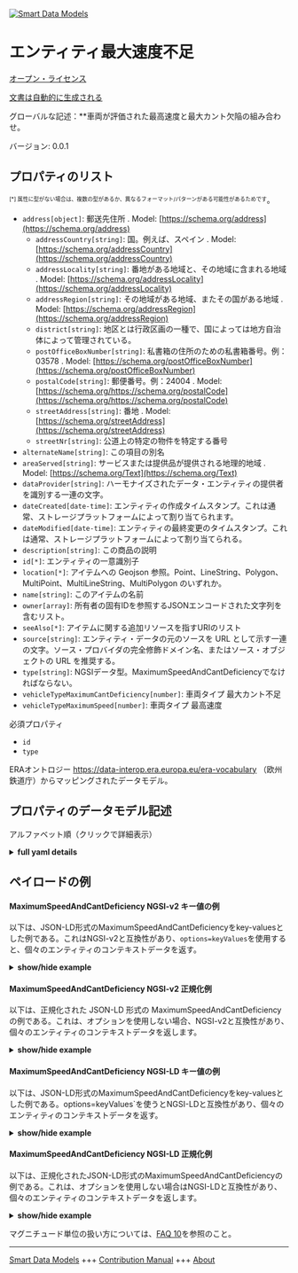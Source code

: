 <!-- 10-Header -->    
[![Smart Data Models](https://smartdatamodels.org/wp-content/uploads/2022/01/SmartDataModels_logo.png "Logo")](https://smartdatamodels.org)    
エンティティ最大速度不足    
============<!-- /10-Header -->    
<!-- 15-License -->    
[オープン・ライセンス](https://github.com/smart-data-models//dataModel.ERA/blob/master/MaximumSpeedAndCantDeficiency/LICENSE.md)    
[文書は自動的に生成される](https://docs.google.com/presentation/d/e/2PACX-1vTs-Ng5dIAwkg91oTTUdt8ua7woBXhPnwavZ0FxgR8BsAI_Ek3C5q97Nd94HS8KhP-r_quD4H0fgyt3/pub?start=false&loop=false&delayms=3000#slide=id.gb715ace035_0_60)    
<!-- /15-License -->    
<!-- 20-Description -->    
グローバルな記述：**車両が評価された最高速度と最大カント欠陥の組み合わせ。    
バージョン: 0.0.1    
<!-- /20-Description -->    
<!-- 30-PropertiesList -->    
## プロパティのリスト    
<sup><sub>[*] 属性に型がない場合は、複数の型があるか、異なるフォーマット/パターンがある可能性があるためです</sub></sup>。    
- `address[object]`: 郵送先住所  . Model: [https://schema.org/address](https://schema.org/address)	- `addressCountry[string]`: 国。例えば、スペイン  . Model: [https://schema.org/addressCountry](https://schema.org/addressCountry)    
	- `addressLocality[string]`: 番地がある地域と、その地域に含まれる地域  . Model: [https://schema.org/addressLocality](https://schema.org/addressLocality)    
	- `addressRegion[string]`: その地域がある地域、またその国がある地域  . Model: [https://schema.org/addressRegion](https://schema.org/addressRegion)    
	- `district[string]`: 地区とは行政区画の一種で、国によっては地方自治体によって管理されている。      
	- `postOfficeBoxNumber[string]`: 私書箱の住所のための私書箱番号。例：03578  . Model: [https://schema.org/postOfficeBoxNumber](https://schema.org/postOfficeBoxNumber)    
	- `postalCode[string]`: 郵便番号。例：24004  . Model: [https://schema.org/https://schema.org/postalCode](https://schema.org/https://schema.org/postalCode)    
	- `streetAddress[string]`: 番地  . Model: [https://schema.org/streetAddress](https://schema.org/streetAddress)    
	- `streetNr[string]`: 公道上の特定の物件を特定する番号      
- `alternateName[string]`: この項目の別名  - `areaServed[string]`: サービスまたは提供品が提供される地理的地域  . Model: [https://schema.org/Text](https://schema.org/Text)- `dataProvider[string]`: ハーモナイズされたデータ・エンティティの提供者を識別する一連の文字。  - `dateCreated[date-time]`: エンティティの作成タイムスタンプ。これは通常、ストレージプラットフォームによって割り当てられます。  - `dateModified[date-time]`: エンティティの最終変更のタイムスタンプ。これは通常、ストレージプラットフォームによって割り当てられる。  - `description[string]`: この商品の説明  - `id[*]`: エンティティの一意識別子  - `location[*]`: アイテムへの Geojson 参照。Point、LineString、Polygon、MultiPoint、MultiLineString、MultiPolygon のいずれか。  - `name[string]`: このアイテムの名前  - `owner[array]`: 所有者の固有IDを参照するJSONエンコードされた文字列を含むリスト。  - `seeAlso[*]`: アイテムに関する追加リソースを指すURIのリスト  - `source[string]`: エンティティ・データの元のソースを URL として示す一連の文字。ソース・プロバイダの完全修飾ドメイン名、またはソース・オブジェクトの URL を推奨する。  - `type[string]`: NGSIデータ型。MaximumSpeedAndCantDeficiencyでなければならない。  - `vehicleTypeMaximumCantDeficiency[number]`: 車両タイプ 最大カント不足  - `vehicleTypeMaximumSpeed[number]`: 車両タイプ 最高速度  <!-- /30-PropertiesList -->    
<!-- 35-RequiredProperties -->    
必須プロパティ    
- `id`  - `type`  <!-- /35-RequiredProperties -->    
<!-- 40-RequiredProperties -->    
ERAオントロジー https://data-interop.era.europa.eu/era-vocabulary （欧州鉄道庁）からマッピングされたデータモデル。    
<!-- /40-RequiredProperties -->    
<!-- 50-DataModelHeader -->    
## プロパティのデータモデル記述    
アルファベット順（クリックで詳細表示）    
<!-- /50-DataModelHeader -->    
<!-- 60-ModelYaml -->    
<details><summary><strong>full yaml details</strong></summary>      
```yaml    
MaximumSpeedAndCantDeficiency:      
  description: Combination of maximum speed and maximum cant deficiency for which the vehicle was assessed.      
  properties:      
    address:      
      description: The mailing address      
      properties:      
        addressCountry:      
          description: 'The country. For example, Spain'      
          type: string      
          x-ngsi:      
            model: https://schema.org/addressCountry      
            type: Property      
        addressLocality:      
          description: 'The locality in which the street address is, and which is in the region'      
          type: string      
          x-ngsi:      
            model: https://schema.org/addressLocality      
            type: Property      
        addressRegion:      
          description: 'The region in which the locality is, and which is in the country'      
          type: string      
          x-ngsi:      
            model: https://schema.org/addressRegion      
            type: Property      
        district:      
          description: 'A district is a type of administrative division that, in some countries, is managed by the local government'      
          type: string      
          x-ngsi:      
            type: Property      
        postOfficeBoxNumber:      
          description: 'The post office box number for PO box addresses. For example, 03578'      
          type: string      
          x-ngsi:      
            model: https://schema.org/postOfficeBoxNumber      
            type: Property      
        postalCode:      
          description: 'The postal code. For example, 24004'      
          type: string      
          x-ngsi:      
            model: https://schema.org/https://schema.org/postalCode      
            type: Property      
        streetAddress:      
          description: The street address      
          type: string      
          x-ngsi:      
            model: https://schema.org/streetAddress      
            type: Property      
        streetNr:      
          description: Number identifying a specific property on a public street      
          type: string      
          x-ngsi:      
            type: Property      
      type: object      
      x-ngsi:      
        model: https://schema.org/address      
        type: Property      
    alternateName:      
      description: An alternative name for this item      
      type: string      
      x-ngsi:      
        type: Property      
    areaServed:      
      description: The geographic area where a service or offered item is provided      
      type: string      
      x-ngsi:      
        model: https://schema.org/Text      
        type: Property      
    dataProvider:      
      description: A sequence of characters identifying the provider of the harmonised data entity      
      type: string      
      x-ngsi:      
        type: Property      
    dateCreated:      
      description: Entity creation timestamp. This will usually be allocated by the storage platform      
      format: date-time      
      type: string      
      x-ngsi:      
        type: Property      
    dateModified:      
      description: Timestamp of the last modification of the entity. This will usually be allocated by the storage platform      
      format: date-time      
      type: string      
      x-ngsi:      
        type: Property      
    description:      
      description: A description of this item      
      type: string      
      x-ngsi:      
        type: Property      
    id:      
      anyOf:      
        - description: Identifier format of any NGSI entity      
          maxLength: 256      
          minLength: 1      
          pattern: ^[\w\-\.\{\}\$\+\*\[\]`|~^@!,:\\]+$      
          type: string      
          x-ngsi:      
            type: Property      
        - description: Identifier format of any NGSI entity      
          format: uri      
          type: string      
          x-ngsi:      
            type: Property      
      description: Unique identifier of the entity      
      x-ngsi:      
        type: Property      
    location:      
      description: 'Geojson reference to the item. It can be Point, LineString, Polygon, MultiPoint, MultiLineString or MultiPolygon'      
      oneOf:      
        - description: Geojson reference to the item. Point      
          properties:      
            bbox:      
              items:      
                type: number      
              minItems: 4      
              type: array      
            coordinates:      
              items:      
                type: number      
              minItems: 2      
              type: array      
            type:      
              enum:      
                - Point      
              type: string      
          required:      
            - type      
            - coordinates      
          title: GeoJSON Point      
          type: object      
          x-ngsi:      
            type: GeoProperty      
        - description: Geojson reference to the item. LineString      
          properties:      
            bbox:      
              items:      
                type: number      
              minItems: 4      
              type: array      
            coordinates:      
              items:      
                items:      
                  type: number      
                minItems: 2      
                type: array      
              minItems: 2      
              type: array      
            type:      
              enum:      
                - LineString      
              type: string      
          required:      
            - type      
            - coordinates      
          title: GeoJSON LineString      
          type: object      
          x-ngsi:      
            type: GeoProperty      
        - description: Geojson reference to the item. Polygon      
          properties:      
            bbox:      
              items:      
                type: number      
              minItems: 4      
              type: array      
            coordinates:      
              items:      
                items:      
                  items:      
                    type: number      
                  minItems: 2      
                  type: array      
                minItems: 4      
                type: array      
              type: array      
            type:      
              enum:      
                - Polygon      
              type: string      
          required:      
            - type      
            - coordinates      
          title: GeoJSON Polygon      
          type: object      
          x-ngsi:      
            type: GeoProperty      
        - description: Geojson reference to the item. MultiPoint      
          properties:      
            bbox:      
              items:      
                type: number      
              minItems: 4      
              type: array      
            coordinates:      
              items:      
                items:      
                  type: number      
                minItems: 2      
                type: array      
              type: array      
            type:      
              enum:      
                - MultiPoint      
              type: string      
          required:      
            - type      
            - coordinates      
          title: GeoJSON MultiPoint      
          type: object      
          x-ngsi:      
            type: GeoProperty      
        - description: Geojson reference to the item. MultiLineString      
          properties:      
            bbox:      
              items:      
                type: number      
              minItems: 4      
              type: array      
            coordinates:      
              items:      
                items:      
                  items:      
                    type: number      
                  minItems: 2      
                  type: array      
                minItems: 2      
                type: array      
              type: array      
            type:      
              enum:      
                - MultiLineString      
              type: string      
          required:      
            - type      
            - coordinates      
          title: GeoJSON MultiLineString      
          type: object      
          x-ngsi:      
            type: GeoProperty      
        - description: Geojson reference to the item. MultiLineString      
          properties:      
            bbox:      
              items:      
                type: number      
              minItems: 4      
              type: array      
            coordinates:      
              items:      
                items:      
                  items:      
                    items:      
                      type: number      
                    minItems: 2      
                    type: array      
                  minItems: 4      
                  type: array      
                type: array      
              type: array      
            type:      
              enum:      
                - MultiPolygon      
              type: string      
          required:      
            - type      
            - coordinates      
          title: GeoJSON MultiPolygon      
          type: object      
          x-ngsi:      
            type: GeoProperty      
      x-ngsi:      
        type: GeoProperty      
    name:      
      description: The name of this item      
      type: string      
      x-ngsi:      
        type: Property      
    owner:      
      description: A List containing a JSON encoded sequence of characters referencing the unique Ids of the owner(s)      
      items:      
        anyOf:      
          - description: Identifier format of any NGSI entity      
            maxLength: 256      
            minLength: 1      
            pattern: ^[\w\-\.\{\}\$\+\*\[\]`|~^@!,:\\]+$      
            type: string      
            x-ngsi:      
              type: Property      
          - description: Identifier format of any NGSI entity      
            format: uri      
            type: string      
            x-ngsi:      
              type: Property      
        description: Unique identifier of the entity      
        x-ngsi:      
          type: Property      
      type: array      
      x-ngsi:      
        type: Property      
    seeAlso:      
      description: list of uri pointing to additional resources about the item      
      oneOf:      
        - items:      
            format: uri      
            type: string      
          minItems: 1      
          type: array      
        - format: uri      
          type: string      
      x-ngsi:      
        type: Property      
    source:      
      description: 'A sequence of characters giving the original source of the entity data as a URL. Recommended to be the fully qualified domain name of the source provider, or the URL to the source object'      
      type: string      
      x-ngsi:      
        type: Property      
    type:      
      description: NGSI data type. It has to be MaximumSpeedAndCantDeficiency      
      enum:      
        - MaximumSpeedAndCantDeficiency      
      type: string      
      x-ngsi:      
        type: Property      
    vehicleTypeMaximumCantDeficiency:      
      description: Vehicle type maximum cant deficiency      
      type: number      
      x-ngsi:      
        type: Property      
    vehicleTypeMaximumSpeed:      
      description: Vehicle type maximum speed      
      type: number      
      x-ngsi:      
        type: Property      
  required:      
    - id      
    - type      
  type: object      
  x-derived-from: http://data.europa.eu/949/MaximumSpeedAndCantDeficiency      
  x-disclaimer: 'Redistribution and use in source and binary forms, with or without modification, are permitted  provided that the license conditions are met. Copyleft (c) 2023 Contributors to Smart Data Models Program'      
  x-license-url: https://github.com/smart-data-models/dataModel.ERA/blob/master/MaximumSpeedAndCantDeficiency/LICENSE.md      
  x-model-schema: https://smart-data-models.github.io/dataModel.ERA/Certificate/schema.json      
  x-model-tags: 'ERA vocabulary, railway, train'      
  x-version: 0.0.1      
```    
</details>      
<!-- /60-ModelYaml -->    
<!-- 70-MiddleNotes -->    
<!-- /70-MiddleNotes -->    
<!-- 80-Examples -->    
## ペイロードの例    
#### MaximumSpeedAndCantDeficiency NGSI-v2 キー値の例    
以下は、JSON-LD形式のMaximumSpeedAndCantDeficiencyをkey-valuesとした例である。これはNGSI-v2と互換性があり、`options=keyValues`を使用すると、個々のエンティティのコンテキストデータを返す。    
<details><summary><strong>show/hide example</strong></summary>      
```json  
{  
  "id": "urn:ngsi-ld:MaximumSpeedAndCantDeficiency:id:EYEV:77635914",  
  "dateCreated": "1978-04-01T14:31:45Z",  
  "dateModified": "1994-03-24T04:16:42Z",  
  "source": "Exist camera tend minute beyond.",  
  "name": "Mission provide place alone move they represent. This theory space sound face personal color. Thing skill kitchen behavior p",  
  "alternateName": "Read look newspaper",  
  "description": "Thing water act tend probably already. Defense future feeling.",  
  "dataProvider": "Evening source mean. Very word edge appe",  
  "owner": [  
    "urn:ngsi-ld:MaximumSpeedAndCantDeficiency:items:EKQU:29912232",  
    "urn:ngsi-ld:MaximumSpeedAndCantDeficiency:items:JOHF:20639722"  
  ],  
  "seeAlso": [  
    "urn:ngsi-ld:MaximumSpeedAndCantDeficiency:items:WZSM:91628276"  
  ],  
  "location": {  
    "type": "Point",  
    "coordinates": [  
      82.6869565,  
      24.725948  
    ]  
  },  
  "address": {  
    "streetAddress": "Happy actually court. Cut seek serious anything.",  
    "addressLocality": "Or worry third know leader. Son design detail in matter fine raise. Majority measure other size.",  
    "addressRegion": "Foreign tell several support enter police team respond. History senior position day four month painting. Central nice arm main more phone.",  
    "addressCountry": "Value discussio",  
    "postalCode": "Blue final campaign teacher coach guess. Serve billion development sp",  
    "postOfficeBoxNumber": "Stay never foot thought thing music scientist make.",  
    "streetNr": "Poor party produce sing thought those nature. Same how care either reduce those executive. People bed training continue my.",  
    "district": "Mother tonight this. Pull how blue public support s"  
  },  
  "areaServed": "Character ",  
  "type": "MaximumSpeedAndCantDeficiency",  
  "vehicleTypeMaximumCantDeficiency": 864,  
  "vehicleTypeMaximumSpeed": 864  
}  
```  
</details>    
#### MaximumSpeedAndCantDeficiency NGSI-v2 正規化例    
以下は、正規化された JSON-LD 形式の MaximumSpeedAndCantDeficiency の例である。これは、オプションを使用しない場合、NGSI-v2と互換性があり、個々のエンティティのコンテキストデータを返します。    
<details><summary><strong>show/hide example</strong></summary>      
```json  
{  
  "id": "urn:ngsi-ld:MaximumSpeedAndCantDeficiency:id:EYEV:77635914",  
  "dateCreated": {  
    "type": "DateTime",  
    "value": "1978-04-01T14:31:45Z"  
  },  
  "dateModified": {  
    "type": "DateTime",  
    "value": "1994-03-24T04:16:42Z"  
  },  
  "source": {  
    "type": "Text",  
    "value": "Exist camera tend minute beyond."  
  },  
  "name": {  
    "type": "Text",  
    "value": "Mission provide place alone move they represent. This theory space sound face personal color. Thing skill kitchen behavior p"  
  },  
  "alternateName": {  
    "type": "Text",  
    "value": "Read look newspaper"  
  },  
  "description": {  
    "type": "Text",  
    "value": "Thing water act tend probably already. Defense future feeling."  
  },  
  "dataProvider": {  
    "type": "Text",  
    "value": "Evening source mean. Very word edge appe"  
  },  
  "owner": {  
    "type": "StructuredValue",  
    "value": [  
      "urn:ngsi-ld:MaximumSpeedAndCantDeficiency:items:EKQU:29912232",  
      "urn:ngsi-ld:MaximumSpeedAndCantDeficiency:items:JOHF:20639722"  
    ]  
  },  
  "seeAlso": {  
    "type": "StructuredValue",  
    "value": [  
      "urn:ngsi-ld:MaximumSpeedAndCantDeficiency:items:WZSM:91628276"  
    ]  
  },  
  "location": {  
    "type": "geo:json",  
    "value": {  
      "type": "Point",  
      "coordinates": [  
        82.6869565,  
        24.725948  
      ]  
    }  
  },  
  "address": {  
    "type": "StructuredValue",  
    "value": {  
      "streetAddress": "Happy actually court. Cut seek serious anything.",  
      "addressLocality": "Or worry third know leader. Son design detail in matter fine raise. Majority measure other size.",  
      "addressRegion": "Foreign tell several support enter police team respond. History senior position day four month painting. Central nice arm main more phone.",  
      "addressCountry": "Value discussio",  
      "postalCode": "Blue final campaign teacher coach guess. Serve billion development sp",  
      "postOfficeBoxNumber": "Stay never foot thought thing music scientist make.",  
      "streetNr": "Poor party produce sing thought those nature. Same how care either reduce those executive. People bed training continue my.",  
      "district": "Mother tonight this. Pull how blue public support s"  
    }  
  },  
  "areaServed": {  
    "type": "Text",  
    "value": "Character "  
  },  
  "type": "MaximumSpeedAndCantDeficiency",  
  "vehicleTypeMaximumCantDeficiency": {  
    "type": "Number",  
    "value": 864  
  },  
  "vehicleTypeMaximumSpeed": {  
    "type": "Number",  
    "value": 864  
  }  
}  
```  
</details>    
#### MaximumSpeedAndCantDeficiency NGSI-LD キー値の例    
以下は、JSON-LD形式のMaximumSpeedAndCantDeficiencyをkey-valuesとした例である。options=keyValues`を使うとNGSI-LDと互換性があり、個々のエンティティのコンテキストデータを返す。    
<details><summary><strong>show/hide example</strong></summary>      
```json  
{  
  "id": "urn:ngsi-ld:MaximumSpeedAndCantDeficiency:id:EYEV:77635914",  
  "dateCreated": "1978-04-01T14:31:45Z",  
  "dateModified": "1994-03-24T04:16:42Z",  
  "source": "Exist camera tend minute beyond.",  
  "name": "Mission provide place alone move they represent. This theory space sound face personal color. Thing skill kitchen behavior p",  
  "alternateName": "Read look newspaper",  
  "description": "Thing water act tend probably already. Defense future feeling.",  
  "dataProvider": "Evening source mean. Very word edge appe",  
  "owner": [  
    "urn:ngsi-ld:MaximumSpeedAndCantDeficiency:items:EKQU:29912232",  
    "urn:ngsi-ld:MaximumSpeedAndCantDeficiency:items:JOHF:20639722"  
  ],  
  "seeAlso": [  
    "urn:ngsi-ld:MaximumSpeedAndCantDeficiency:items:WZSM:91628276"  
  ],  
  "location": {  
    "type": "Point",  
    "coordinates": [  
      82.6869565,  
      24.725948  
    ]  
  },  
  "address": {  
    "streetAddress": "Happy actually court. Cut seek serious anything.",  
    "addressLocality": "Or worry third know leader. Son design detail in matter fine raise. Majority measure other size.",  
    "addressRegion": "Foreign tell several support enter police team respond. History senior position day four month painting. Central nice arm main more phone.",  
    "addressCountry": "Value discussio",  
    "postalCode": "Blue final campaign teacher coach guess. Serve billion development sp",  
    "postOfficeBoxNumber": "Stay never foot thought thing music scientist make.",  
    "streetNr": "Poor party produce sing thought those nature. Same how care either reduce those executive. People bed training continue my.",  
    "district": "Mother tonight this. Pull how blue public support s"  
  },  
  "areaServed": "Character ",  
  "type": "MaximumSpeedAndCantDeficiency",  
  "vehicleTypeMaximumCantDeficiency": 864,  
  "vehicleTypeMaximumSpeed": 864,  
  "@context": [  
    "https://raw.githubusercontent.com/smart-data-models/dataModel.ERA/master/context.jsonld"  
  ]  
}  
```  
</details>    
#### MaximumSpeedAndCantDeficiency NGSI-LD 正規化例    
以下は、正規化されたJSON-LD形式のMaximumSpeedAndCantDeficiencyの例である。これは、オプションを使用しない場合はNGSI-LDと互換性があり、個々のエンティティのコンテキストデータを返します。    
<details><summary><strong>show/hide example</strong></summary>      
```json  
{  
  "id": "urn:ngsi-ld:MaximumSpeedAndCantDeficiency:id:BFGJ:99213827",  
  "dateCreated": {  
    "type": "Property",  
    "value": {  
      "@type": "DateTime",  
      "@value": "1976-12-27T03:20:14Z"  
    }  
  },  
  "dateModified": {  
    "type": "Property",  
    "value": {  
      "@type": "DateTime",  
      "@value": "1978-08-12T05:10:54Z"  
    }  
  },  
  "source": {  
    "type": "Property",  
    "value": "She response spring everyone western."  
  },  
  "name": {  
    "type": "Property",  
    "value": "Base eat lose toward alone sure arrive. Writer "  
  },  
  "alternateName": {  
    "type": "Property",  
    "value": "Something process c"  
  },  
  "description": {  
    "type": "Property",  
    "value": "Natural window weight police easy second leader. Benefit I let inside."  
  },  
  "dataProvider": {  
    "type": "Property",  
    "value": "Since possible deep care actually see side. Budget mean everybody ago hot."  
  },  
  "owner": {  
    "type": "Property",  
    "value": [  
      "urn:ngsi-ld:MaximumSpeedAndCantDeficiency:items:LZWP:28604460",  
      "urn:ngsi-ld:MaximumSpeedAndCantDeficiency:items:TIOK:10942469"  
    ]  
  },  
  "seeAlso": {  
    "type": "Property",  
    "value": [  
      "urn:ngsi-ld:MaximumSpeedAndCantDeficiency:items:GDOF:24605591"  
    ]  
  },  
  "location": {  
    "type": "Property",  
    "value": {  
      "type": "Point",  
      "coordinates": [  
        -65.854435,  
        85.690336  
      ]  
    }  
  },  
  "address": {  
    "type": "Property",  
    "value": {  
      "streetAddress": "College thing born our. Military join language old throw lot responsibility suddenly.",  
      "addressLocality": "Inside born clear run budget about green. Certainly baby under budget wonder.",  
      "addressRegion": "Purpose take tonight themselves foot maybe foreign. Administration enjoy tonight research five. City defense recently responsibility.",  
      "addressCountry": "Hope item civil. Population total carry today purpose significant rock. Pretty truth simply huge.",  
      "postalCode": "Cold that again including create. Upon recent pattern choose require message when reduce. Factor of",  
      "postOfficeBoxNumber": "Charge agree message edge main ",  
      "streetNr": "Everything same unit rule imagine option responsibility. Around out future almost some throw. Central president close work a",  
      "district": "Society white card region much specific. Without pretty my various price resource program quite."  
    }  
  },  
  "areaServed": {  
    "type": "Property",  
    "value": "Build positive decide listen behind city. Employee exactly nothing material. Ball window mention phone state concern."  
  },  
  "type": "MaximumSpeedAndCantDeficiency",  
  "vehicleTypeMaximumCantDeficiency": {  
    "type": "Property",  
    "value": 615  
  },  
  "vehicleTypeMaximumSpeed": {  
    "type": "Property",  
    "value": 988  
  },  
  "@context": [  
    "https://raw.githubusercontent.com/smart-data-models/dataModel.ERA/master/context.jsonld"  
  ]  
}  
```  
</details><!-- /80-Examples -->    
<!-- 90-FooterNotes -->    
<!-- /90-FooterNotes -->    
<!-- 95-Units -->    
マグニチュード単位の扱い方については、[FAQ 10](https://smartdatamodels.org/index.php/faqs/)を参照のこと。    
<!-- /95-Units -->    
<!-- 97-LastFooter -->    
---    
[Smart Data Models](https://smartdatamodels.org) +++ [Contribution Manual](https://bit.ly/contribution_manual) +++ [About](https://bit.ly/Introduction_SDM)<!-- /97-LastFooter -->    
